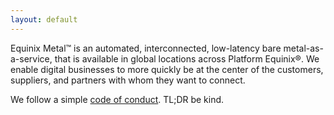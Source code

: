 ```yaml
---
layout: default
---
```


Equinix Metal™ is an automated, interconnected, low-latency bare metal-as-a-service, that is available in global locations across Platform Equinix®. We enable digital businesses to more quickly be at the center of the customers, suppliers, and partners with whom they want to connect.

We follow a simple [code of conduct](./CODE_OF_CONDUCT.html). TL;DR be kind.
